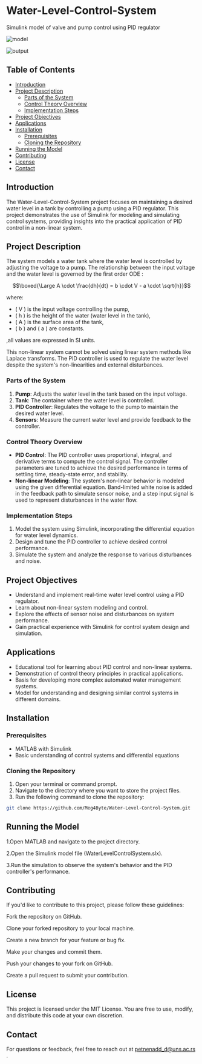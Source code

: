 # Water-Level-Control-System

Simulink model of valve and pump control using PID regulator 

![model](https://github.com/Meg4Byte/Water-Level-Control-System/assets/121357383/d70053a0-5158-4ed0-84c8-cd2abd6a257d)

![output](https://github.com/Meg4Byte/Water-Level-Control-System/assets/121357383/af8c1d79-f7f4-4e35-af71-204b1473d1b1)

## Table of Contents
- [Introduction](#introduction)
- [Project Description](#project-description)
  - [Parts of the System](#parts-of-the-system)
  - [Control Theory Overview](#control-theory-overview)
  - [Implementation Steps](#implementation-steps)
- [Project Objectives](#project-objectives)
- [Applications](#applications)
- [Installation](#installation)
  - [Prerequisites](#prerequisites)
  - [Cloning the Repository](#cloning-the-repository)
- [Running the Model](#running-the-model)
- [Contributing](#contributing)
- [License](#license)
- [Contact](#contact)

## Introduction

The Water-Level-Control-System project focuses on maintaining a desired water level in a tank by controlling a pump using a PID regulator. This project demonstrates the use of Simulink for modeling and simulating control systems, providing insights into the practical application of PID control in a non-linear system.

## Project Description

The system models a water tank where the water level is controlled by adjusting the voltage to a pump. The relationship between the input voltage and the water level is governed by the first order ODE :  

$$\boxed{\Large A \cdot \frac{dh}{dt} = b \cdot V - a \cdot \sqrt{h}}$$  

where:
- \( V \) is the input voltage controlling the pump,
- \( h \) is the height of the water (water level in the tank),
- \( A \) is the surface area of the tank,
- \( b \) and \( a \) are constants.

 ,all values are expressed in SI units.

This non-linear system cannot be solved using linear system methods like Laplace transforms. The PID controller is used to regulate the water level despite the system's non-linearities and external disturbances.

### Parts of the System

1. **Pump**: Adjusts the water level in the tank based on the input voltage.
2. **Tank**: The container where the water level is controlled.
3. **PID Controller**: Regulates the voltage to the pump to maintain the desired water level.
4. **Sensors**: Measure the current water level and provide feedback to the controller.

### Control Theory Overview

- **PID Control**: The PID controller uses proportional, integral, and derivative terms to compute the control signal. The controller parameters are tuned to achieve the desired performance in terms of settling time, steady-state error, and stability.
- **Non-linear Modeling**: The system's non-linear behavior is modeled using the given differential equation. Band-limited white noise is added in the feedback path to simulate sensor noise, and a step input signal is used to represent disturbances in the water flow.

### Implementation Steps

1. Model the system using Simulink, incorporating the differential equation for water level dynamics.
2. Design and tune the PID controller to achieve desired control performance.
3. Simulate the system and analyze the response to various disturbances and noise.

## Project Objectives

- Understand and implement real-time water level control using a PID regulator.
- Learn about non-linear system modeling and control.
- Explore the effects of sensor noise and disturbances on system performance.
- Gain practical experience with Simulink for control system design and simulation.

## Applications

- Educational tool for learning about PID control and non-linear systems.
- Demonstration of control theory principles in practical applications.
- Basis for developing more complex automated water management systems.
- Model for understanding and designing similar control systems in different domains.

## Installation

### Prerequisites

- MATLAB with Simulink
- Basic understanding of control systems and differential equations

### Cloning the Repository

1. Open your terminal or command prompt.
2. Navigate to the directory where you want to store the project files.
3. Run the following command to clone the repository:

  ```bash
  git clone https://github.com/Meg4Byte/Water-Level-Control-System.git
  ```

## Running the Model

  1.Open MATLAB and navigate to the project directory.
  
  2.Open the Simulink model file (WaterLevelControlSystem.slx).
  
  3.Run the simulation to observe the system's behavior and the PID controller's performance.

    
## Contributing

 If you'd like to contribute to this project, please follow these guidelines:
 
 Fork the repository on GitHub.
 
 Clone your forked repository to your local machine.
 
 Create a new branch for your feature or bug fix.
 
 Make your changes and commit them.
 
 Push your changes to your fork on GitHub.
 
 Create a pull request to submit your contribution.
   
## License 

This project is licensed under the MIT License. You are free to use, modify, and distribute this code at your own discretion.

## Contact

For questions or feedback, feel free to reach out at petnenadd_d@uns.ac.rs .
